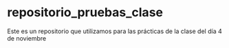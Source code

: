 # repositorio_pruebas_clase
Este es un repositorio que utilizamos para las prácticas de la clase del día 4 de noviembre
